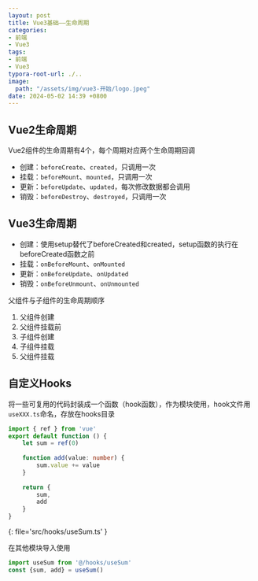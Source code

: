 ```yaml
---
layout: post
title: Vue3基础——生命周期
categories:
- 前端
- Vue3
tags:
- 前端
- Vue3
typora-root-url: ./..
image:
  path: "/assets/img/vue3-开始/logo.jpeg"
date: 2024-05-02 14:39 +0800
---
```

## Vue2生命周期

Vue2组件的生命周期有4个，每个周期对应两个生命周期回调

-   创建：`beforeCreate`、`created`，只调用一次
-   挂载：`beforeMount`、`mounted`，只调用一次
-   更新：`beforeUpdate`、`updated`，每次修改数据都会调用
-   销毁：`beforeDestroy`、`destroyed`，只调用一次

## Vue3生命周期

-   创建：使用setup替代了beforeCreated和created，setup函数的执行在beforeCreated函数之前
-   挂载：`onBeforeMount`、`onMounted`
-   更新：`onBeforeUpdate`、`onUpdated`
-   销毁：`onBeforeUnmount`、`onUnmounted`

父组件与子组件的生命周期顺序

1.   父组件创建
2.   父组件挂载前
3.   子组件创建
4.   子组件挂载
5.   父组件挂载

## 自定义Hooks

将一些可复用的代码封装成一个函数（hook函数），作为模块使用，hook文件用`useXXX.ts`命名，存放在hooks目录

```ts
import { ref } from 'vue'
export default function () {
    let sum = ref(0)
    
    function add(value: number) {
        sum.value += value
    }
    
    return {
        sum,
        add
    }
}
```
{: file='src/hooks/useSum.ts' }

在其他模块导入使用

```ts
import useSum from '@/hooks/useSum'
const {sum, add} = useSum()
```



